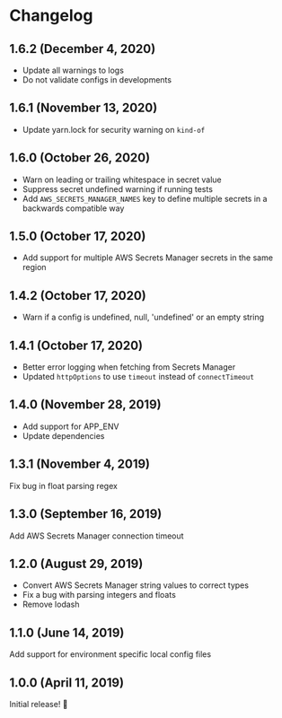 # Changelog

## 1.6.2 (December 4, 2020)

- Update all warnings to logs
- Do not validate configs in developments

## 1.6.1 (November 13, 2020)

- Update yarn.lock for security warning on `kind-of`

## 1.6.0 (October 26, 2020)

- Warn on leading or trailing whitespace in secret value
- Suppress secret undefined warning if running tests
- Add `AWS_SECRETS_MANAGER_NAMES` key to define multiple secrets in a backwards compatible way

## 1.5.0 (October 17, 2020)

- Add support for multiple AWS Secrets Manager secrets in the same region

## 1.4.2 (October 17, 2020)

- Warn if a config is undefined, null, 'undefined' or an empty string

## 1.4.1 (October 17, 2020)

- Better error logging when fetching from Secrets Manager
- Updated `httpOptions` to use `timeout` instead of `connectTimeout`

## 1.4.0 (November 28, 2019)

- Add support for APP_ENV
- Update dependencies

## 1.3.1 (November 4, 2019)

Fix bug in float parsing regex

## 1.3.0 (September 16, 2019)

Add AWS Secrets Manager connection timeout

## 1.2.0 (August 29, 2019)

- Convert AWS Secrets Manager string values to correct types
- Fix a bug with parsing integers and floats
- Remove lodash

## 1.1.0 (June 14, 2019)

Add support for environment specific local config files

## 1.0.0 (April 11, 2019)

Initial release! :tada:
